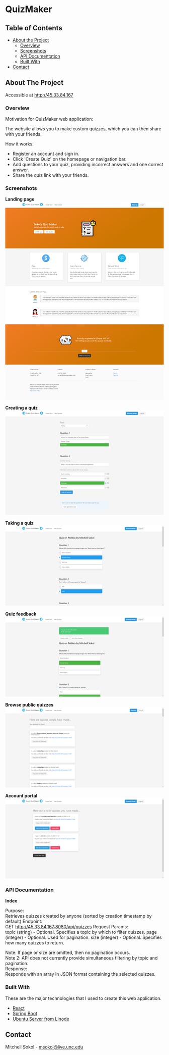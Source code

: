 # QuizMaker

<!-- TABLE OF CONTENTS -->
## Table of Contents

* [About the Project](#about-the-project)
  * [Overview](#overview)
  * [Screenshots](#screenshots)
  * [API Documentation](#api)
  * [Built With](#built-with)
* [Contact](#contact)



<!-- ABOUT THE PROJECT -->
## About The Project

Accessible at http://45.33.84.167

### Overview

Motivation for QuizMaker web application:

The website allows you to make custom quizzes, which you can then share with your friends. 

How it works:
* Register an account and sign in.
* Click 'Create Quiz' on the homepage or navigation bar.
* Add questions to your quiz, providing incorrect answers and one correct answer.
* Share the quiz link with your friends.

### Screenshots

**Landing page**\
![landing][product-screenshot-landing]

**Creating a quiz**\
![create-quiz][product-screenshot-create-quiz]

**Taking a quiz**\
![taking-quiz][product-screenshot-taking-quiz]

**Quiz feedback**\
![quiz-feedback][product-screenshot-quiz-feedback]

**Browse public quizzes**\
![view-quizzes][product-screenshot-view-quizzes]

**Account portal**\
![account-portal][product-screenshot-account-portal]


### API Documentation

**Index**

Purpose:  
	Retrieves quizzes created by anyone (sorted by creation timestamp by default)
Endpoint:  
	GET  http://45.33.84.167:8080/api/quizzes
Request Params:  
	topic (string) - Optional. Specifies a topic by which to filter quizzes.
	page (integer) - Optional. Used for pagination.
	size (integer) - Optional. Specifies how many quizzes to return. 
 
 Note: If page or size are omitted, then no pagination occurs.  
 Note 2: API does not currently provide simultaneous filtering by topic and pagination.   
Response:  
	Responds with an array in JSON format containing the selected quizzes.  

### Built With
These are the major technologies that I used to create this web application.

* [React](https://reactjs.org/)
* [Spring Boot](https://spring.io/projects/spring-boot)
* [Ubuntu Server from Linode](https://linode.com)


<!-- CONTACT -->
## Contact

Mitchell Sokol - msokol@live.unc.edu





<!-- MARKDOWN LINKS & IMAGES -->
<!-- https://www.markdownguide.org/basic-syntax/#reference-style-links -->

[product-screenshot-account-portal]: https://github.com/msokol98/quizmaker/blob/master/screenshots/accountportal.png
[product-screenshot-create-quiz]: https://github.com/msokol98/quizmaker/blob/master/screenshots/createquiz.png
[product-screenshot-landing]: https://github.com/msokol98/quizmaker/blob/master/screenshots/landing.png
[product-screenshot-quiz-feedback]: https://github.com/msokol98/quizmaker/blob/master/screenshots/quizfeedback.png
[product-screenshot-view-quizzes]: https://github.com/msokol98/quizmaker/blob/master/screenshots/takequizzes.png
[product-screenshot-taking-quiz]: https://github.com/msokol98/quizmaker/blob/master/screenshots/takingaquiz.png
